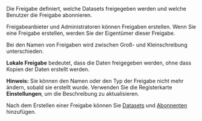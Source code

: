 Die Freigabe definiert, welche Datasets freigegeben werden und welche Benutzer die Freigabe abonnieren.

Freigabeanbieter und Administratoren können Freigaben erstellen. Wenn Sie eine Freigabe erstellen, werden Sie der Eigentümer dieser Freigabe.

Bei den Namen von Freigaben wird zwischen Groß- und Kleinschreibung unterschieden.

**Lokale Freigabe** bedeutet, dass die Daten freigegeben werden, ohne dass Kopien der Daten erstellt werden.

**Hinweis:** Sie können den Namen oder den Typ der Freigabe nicht mehr ändern, sobald sie erstellt wurde. Verwenden Sie die Registerkarte **Einstellungen**, um die Beschreibung zu aktualisieren.

Nach dem Erstellen einer Freigabe können Sie [Datasets](rfg1681040443995.md) und [Abonnenten](vph1681040670091.md) hinzufügen.
